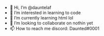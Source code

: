 - 👋 Hi, I’m @dauntelaf
- 👀 I’m interested in learning to code
- 🌱 I’m currently learning html lol
- 💞️ I’m looking to collaborate on nothin yet
- 📫 How to reach me discord: Daunted#0001

<!---
dauntelaf/dauntelaf is a ✨ special ✨ repository because its `README.md` (this file) appears on your GitHub profile.
You can click the Preview link to take a look at your changes.
--->
